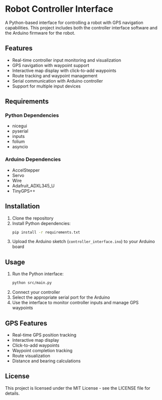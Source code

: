 # Robot Controller Interface

A Python-based interface for controlling a robot with GPS navigation capabilities. This project includes both the controller interface software and the Arduino firmware for the robot.

## Features

- Real-time controller input monitoring and visualization
- GPS navigation with waypoint support
- Interactive map display with click-to-add waypoints
- Route tracking and waypoint management
- Serial communication with Arduino controller
- Support for multiple input devices

## Requirements

### Python Dependencies
- nicegui
- pyserial
- inputs
- folium
- asyncio

### Arduino Dependencies
- AccelStepper
- Servo
- Wire
- Adafruit_ADXL345_U
- TinyGPS++

## Installation

1. Clone the repository
2. Install Python dependencies:
   ```bash
   pip install -r requirements.txt
   ```
3. Upload the Arduino sketch (`controller_interface.ino`) to your Arduino board

## Usage

1. Run the Python interface:
   ```bash
   python src/main.py
   ```
2. Connect your controller
3. Select the appropriate serial port for the Arduino
4. Use the interface to monitor controller inputs and manage GPS waypoints

## GPS Features

- Real-time GPS position tracking
- Interactive map display
- Click-to-add waypoints
- Waypoint completion tracking
- Route visualization
- Distance and bearing calculations

## License

This project is licensed under the MIT License - see the LICENSE file for details. 